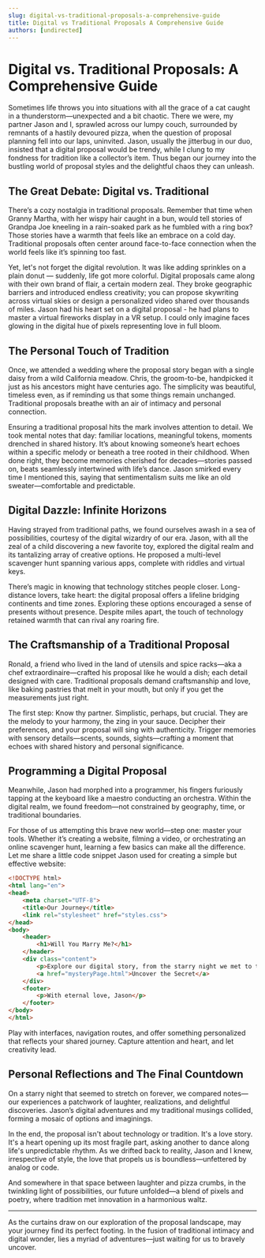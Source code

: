 ```yaml
---
slug: digital-vs-traditional-proposals-a-comprehensive-guide
title: Digital vs Traditional Proposals A Comprehensive Guide
authors: [undirected]
---
```



# Digital vs. Traditional Proposals: A Comprehensive Guide

Sometimes life throws you into situations with all the grace of a cat caught in a thunderstorm—unexpected and a bit chaotic. There we were, my partner Jason and I, sprawled across our lumpy couch, surrounded by remnants of a hastily devoured pizza, when the question of proposal planning fell into our laps, uninvited. Jason, usually the jitterbug in our duo, insisted that a digital proposal would be trendy, while I clung to my fondness for tradition like a collector’s item. Thus began our journey into the bustling world of proposal styles and the delightful chaos they can unleash.

## The Great Debate: Digital vs. Traditional

There’s a cozy nostalgia in traditional proposals. Remember that time when Granny Martha, with her wispy hair caught in a bun, would tell stories of Grandpa Joe kneeling in a rain-soaked park as he fumbled with a ring box? Those stories have a warmth that feels like an embrace on a cold day. Traditional proposals often center around face-to-face connection when the world feels like it’s spinning too fast.

Yet, let's not forget the digital revolution. It was like adding sprinkles on a plain donut — suddenly, life got more colorful. Digital proposals came along with their own brand of flair, a certain modern zeal. They broke geographic barriers and introduced endless creativity; you can propose skywriting across virtual skies or design a personalized video shared over thousands of miles. Jason had his heart set on a digital proposal - he had plans to master a virtual fireworks display in a VR setup. I could only imagine faces glowing in the digital hue of pixels representing love in full bloom.

## The Personal Touch of Tradition

Once, we attended a wedding where the proposal story began with a single daisy from a wild California meadow. Chris, the groom-to-be, handpicked it just as his ancestors might have centuries ago. The simplicity was beautiful, timeless even, as if reminding us that some things remain unchanged. Traditional proposals breathe with an air of intimacy and personal connection.

Ensuring a traditional proposal hits the mark involves attention to detail. We took mental notes that day: familiar locations, meaningful tokens, moments drenched in shared history. It’s about knowing someone’s heart echoes within a specific melody or beneath a tree rooted in their childhood. When done right, they become memories cherished for decades—stories passed on, beats seamlessly intertwined with life’s dance. Jason smirked every time I mentioned this, saying that sentimentalism suits me like an old sweater—comfortable and predictable.

## Digital Dazzle: Infinite Horizons

Having strayed from traditional paths, we found ourselves awash in a sea of possibilities, courtesy of the digital wizardry of our era. Jason, with all the zeal of a child discovering a new favorite toy, explored the digital realm and its tantalizing array of creative options. He proposed a multi-level scavenger hunt spanning various apps, complete with riddles and virtual keys.

There’s magic in knowing that technology stitches people closer. Long-distance lovers, take heart: the digital proposal offers a lifeline bridging continents and time zones. Exploring these options encouraged a sense of presents without presence. Despite miles apart, the touch of technology retained warmth that can rival any roaring fire.

## The Craftsmanship of a Traditional Proposal

Ronald, a friend who lived in the land of utensils and spice racks—aka a chef extraordinaire—crafted his proposal like he would a dish; each detail designed with care. Traditional proposals demand craftsmanship and love, like baking pastries that melt in your mouth, but only if you get the measurements just right.

The first step: Know thy partner. Simplistic, perhaps, but crucial. They are the melody to your harmony, the zing in your sauce. Decipher their preferences, and your proposal will sing with authenticity. Trigger memories with sensory details—scents, sounds, sights—crafting a moment that echoes with shared history and personal significance.

## Programming a Digital Proposal

Meanwhile, Jason had morphed into a programmer, his fingers furiously tapping at the keyboard like a maestro conducting an orchestra. Within the digital realm, we found freedom—not constrained by geography, time, or traditional boundaries.

For those of us attempting this brave new world—step one: master your tools. Whether it’s creating a website, filming a video, or orchestrating an online scavenger hunt, learning a few basics can make all the difference. Let me share a little code snippet Jason used for creating a simple but effective website:

```html
<!DOCTYPE html>
<html lang="en">
<head>
    <meta charset="UTF-8">
    <title>Our Journey</title>
    <link rel="stylesheet" href="styles.css">
</head>
<body>
    <header>
        <h1>Will You Marry Me?</h1>
    </header>
    <div class="content">
        <p>Explore our digital story, from the starry night we met to this moment.</p>
        <a href="mysteryPage.html">Uncover the Secret</a>
    </div>
    <footer>
        <p>With eternal love, Jason</p>
    </footer>
</body>
</html>
```

Play with interfaces, navigation routes, and offer something personalized that reflects your shared journey. Capture attention and heart, and let creativity lead.

## Personal Reflections and The Final Countdown

On a starry night that seemed to stretch on forever, we compared notes—our experiences a patchwork of laughter, realizations, and delightful discoveries. Jason’s digital adventures and my traditional musings collided, forming a mosaic of options and imaginings.

In the end, the proposal isn't about technology or tradition. It's a love story. It's a heart opening up its most fragile part, asking another to dance along life's unpredictable rhythm. As we drifted back to reality, Jason and I knew, irrespective of style, the love that propels us is boundless—unfettered by analog or code.

And somewhere in that space between laughter and pizza crumbs, in the twinkling light of possibilities, our future unfolded—a blend of pixels and poetry, where tradition met innovation in a harmonious waltz.

---

As the curtains draw on our exploration of the proposal landscape, may your journey find its perfect footing. In the fusion of traditional intimacy and digital wonder, lies a myriad of adventures—just waiting for us to bravely uncover.